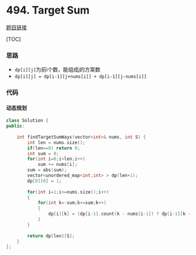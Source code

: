 # 494. Target Sum

[题目链接](https://leetcode.com/problems/target-sum/)

[TOC]

### 思路
* `dp[i][j]`为前i个数，能组成j的方案数
* `dp[i][j] = dp[i-1][j+nums[i]] + dp[i-1][j-nums[i]]`
### 代码

#### 动态规划

```cpp
class Solution {
public:
    
    int findTargetSumWays(vector<int>& nums, int S) {
        int len = nums.size();
        if(len==0) return 0;
        int sum = 0;
        for(int i=0;i<len;i++)
            sum += nums[i];
        sum = abs(sum);
        vector<unordered_map<int,int> > dp(len+1);
        dp[0][0] = 1;
        
        for(int i=1;i<=nums.size();i++)
        {
            for(int k=-sum;k<=sum;k++)
            {
                dp[i][k] = (dp[i-1].count(k - nums[i-1]) ? dp[i-1][k - nums[i-1]] : 0) + (dp[i-1].count(k + nums[i-1]) ? dp[i-1][k + nums[i-1]] : 0);
            }     
        }
        
        return dp[len][S];
    }
};
```

